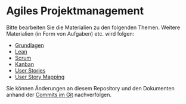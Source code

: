 # Agiles Projektmanagement

Bitte bearbeiten Sie die Materialien zu den folgenden Themen. Weitere Materialien (in Form von Aufgaben) etc. wird folgen:

  * [Grundlagen](grundlagen.md)
  * [Lean](lean.md)
  * [Scrum](scrum.md)
  * [Kanban](kanban.md)
  * [User Stories](userstories.md)
  * [User Story Mapping](userstorymapping.md)
 
 Sie können Änderungen an diesem Repository und den Dokumenten anhand der [Commits im Git](https://github.com/pm-lecture/material/commits/master) nachverfolgen.
 
